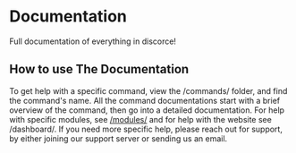 # Documentation
Full documentation of everything in discorce!

## How to use The Documentation
To get help with a specific command, view the /commands/ folder, and find the command's name. All the command documentations start with a brief overview of the command, then go into a detailed documentation. For help with specific modules, see [/modules/](./modules/) and for help with the website see /dashboard/. If you need more specific help, please reach out for support, by either joining our support server or sending us an email.

